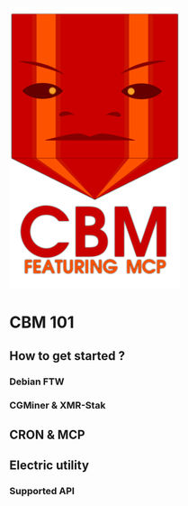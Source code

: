 ![CBM logo](img/cbm.png)

# CBM 101
## How to get started ?
### Debian FTW

### CGMiner & XMR-Stak

## CRON & MCP


## Electric utility
### Supported API
